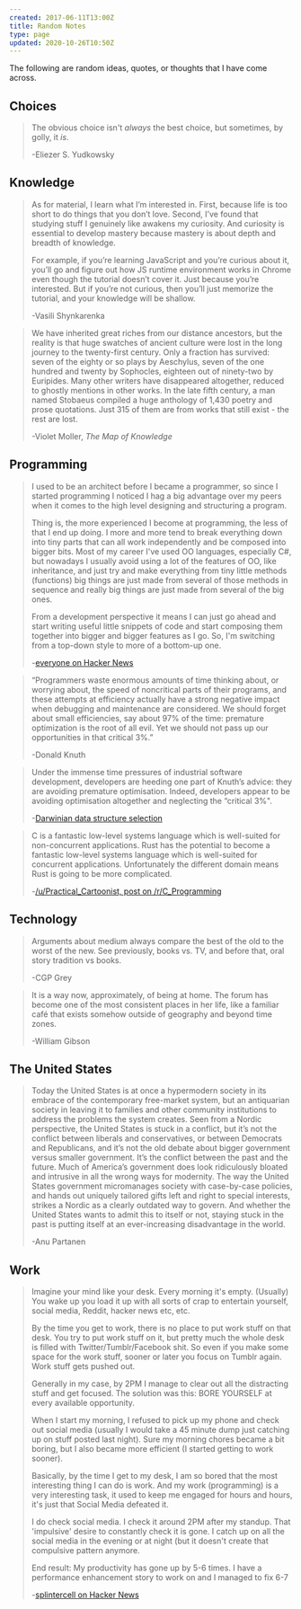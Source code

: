 ```yaml
---
created: 2017-06-11T13:00Z
title: Random Notes
type: page
updated: 2020-10-26T10:50Z
---
```


The following are random ideas, quotes, or thoughts that I have come across.

## Choices

> The obvious choice isn't *always* the best choice, but sometimes, by golly, it *is*.
>
> -Eliezer S. Yudkowsky

## Knowledge

> As for material, I learn what I’m interested in. First, because life is too short to do things that you don’t love. Second, I’ve found that studying stuff I genuinely like awakens my curiosity. And curiosity is essential to develop mastery because mastery is about depth and breadth of knowledge.
>
> For example, if you’re learning JavaScript and you’re curious about it, you’ll go and figure out how JS runtime environment works in Chrome even though the tutorial doesn’t cover it. Just because you’re interested. But if you’re not curious, then you’ll just memorize the tutorial, and your knowledge will be shallow.
>
> -Vasili Shynkarenka

> We have inherited great riches from our distance ancestors, but the reality is that huge swatches of ancient culture were lost in the long journey to the twenty-first century. Only a fraction has survived: seven of the eighty or so plays by Aeschylus, seven of the one hundred and twenty by Sophocles, eighteen out of ninety-two by Euripides. Many other writers have disappeared altogether, reduced to ghostly mentions in other works. In the late fifth century, a man named Stobaeus compiled a huge anthology of 1,430 poetry and prose quotations. Just 315 of them are from works that still exist - the rest are lost.
>
> -Violet Moller, *The Map of Knowledge*

## Programming

> I used to be an architect before I became a programmer, so since I started programming I noticed I hag a big advantage over my peers when it comes to the high level designing and structuring a program.
>
> Thing is, the more experienced I become at programming, the less of that I end up doing. I more and more tend to break everything down into tiny parts that can all work independently and be composed into bigger bits. Most of my career I've used OO languages, especially C#, but nowadays I usually avoid using a lot of the features of OO, like inheritance, and just try and make everything from tiny little methods (functions) big things are just made from several of those methods in sequence and really big things are just made from several of the big ones.
>
> From a development perspective it means I can just go ahead and start writing useful little snippets of code and start composing them together into bigger and bigger features as I go. So, I'm switching from a top-down style to more of a bottom-up one.
>
> -[everyone on Hacker News](https://news.ycombinator.com/item?id=14827848)

> “Programmers waste enormous amounts of time thinking about, or worrying about, the speed of noncritical parts of their programs, and these attempts at efficiency actually have a strong negative impact when debugging and maintenance are considered. We should forget about small efficiencies, say about 97% of the time: premature optimization is the root of all evil. Yet we should not pass up our opportunities in that critical 3%.”
>
> -Donald Knuth

> Under the immense time pressures of industrial software development, developers are heeding one part of Knuth’s advice: they are avoiding premature optimisation. Indeed, developers appear to be avoiding optimisation altogether and neglecting the “critical 3%".
>
> -[Darwinian data structure selection](https://arxiv.org/pdf/1706.03232.pdf)

> C is a fantastic low-level systems language which is well-suited for non-concurrent applications. Rust has the potential to become a fantastic low-level systems language which is well-suited for concurrent applications. Unfortunately the different domain means Rust is going to be more complicated.
>
> -[/u/Practical_Cartoonist, post on /r/C_Programming](https://old.reddit.com/r/C_Programming/comments/b8cokd/rust_is_not_a_good_c_replacement/ejx4i4v/)

## Technology

> Arguments about medium always compare the best of the old to the worst of the new. See previously, books vs. TV, and before that, oral story tradition vs books.
>
> -CGP Grey

> It is a way now, approximately, of being at home. The forum has become one of the most consistent places in her life, like a familiar café that exists somehow outside of geography and beyond time zones.
>
> -William Gibson

## The United States

> Today the United States is at once a hypermodern society in its embrace of the contemporary free-market system, but an antiquarian society in leaving it to families and other community institutions to address the problems the system creates. Seen from a Nordic perspective, the United States is stuck in a conflict, but it’s not the conflict between liberals and conservatives, or between Democrats and Republicans, and it’s not the old debate about bigger government versus smaller government. It’s the conflict between the past and the future. Much of America’s government does look ridiculously bloated and intrusive in all the wrong ways for modernity. The way the United States government micromanages society with case-by-case policies, and hands out uniquely tailored gifts left and right to special interests, strikes a Nordic as a clearly outdated way to govern. And whether the United States wants to admit this to itself or not, staying stuck in the past is putting itself at an ever-increasing disadvantage in the world.
>
> -Anu Partanen

## Work

> Imagine your mind like your desk. Every morning it's empty. (Usually) You wake up you load it up with all sorts of crap to entertain yourself, social media, Reddit, hacker news etc, etc.
>
> By the time you get to work, there is no place to put work stuff on that desk. You try to put work stuff on it, but pretty much the whole desk is filled with Twitter/Tumblr/Facebook shit. So even if you make some space for the work stuff, sooner or later you focus on Tumblr again. Work stuff gets pushed out.
>
> Generally in my case, by 2PM I manage to clear out all the distracting stuff and get focused. The solution was this: BORE YOURSELF at every available opportunity.
>
> When I start my morning, I refused to pick up my phone and check out social media (usually I would take a 45 minute dump just catching up on stuff posted last night). Sure my morning chores became a bit boring, but I also became more efficient (I started getting to work sooner).
>
> Basically, by the time I get to my desk, I am so bored that the most interesting thing I can do is work. And my work (programming) is a very interesting task, it used to keep me engaged for hours and hours, it's just that Social Media defeated it.
>
> I do check social media. I check it around 2PM after my standup. That 'impulsive' desire to constantly check it is gone. I catch up on all the social media in the evening or at night (but it doesn't create that compulsive pattern anymore.
>
> End result: My productivity has gone up by 5-6 times. I have a performance enhancement story to work on and I managed to fix 6-7
>
> -[splintercell on Hacker News](https://news.ycombinator.com/item?id=13718024)
